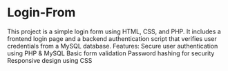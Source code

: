 # Login-From
This project is a simple login form using HTML, CSS, and PHP. It includes a frontend login page and a backend authentication script that verifies user credentials from a MySQL database.
Features:
Secure user authentication using PHP & MySQL
Basic form validation
Password hashing for security
Responsive design using CSS
